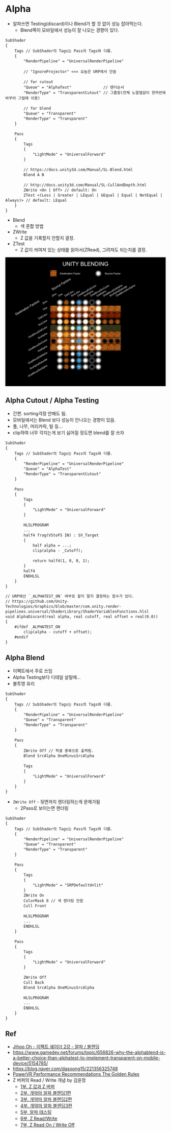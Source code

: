 # Alpha

- 알파쓰면 Testing(discard)이나 Blend가 할 것 없이 성능 잡아먹는다.
  - Blend쪽이 모바일에서 성능이 잘 나오는 경향이 있다.

``` hlsl
SubShader
{
    Tags // SubShader의 Tags는 Pass의 Tags와 다름.
    {
        "RenderPipeline" = "UniversalRenderPipeline"

        // "IgnoreProjector" <<< 요놈은 URP에서 안씀

        // for cutout
        "Queue" = "AlphaTest"              // 렌더순서
        "RenderType" = "TransparentCutout" // 그룹핑(전체 노말맵같이 한꺼번에 바꾸어 그릴때 이용)

        // for blend
        "Queue" = "Transparent"
        "RenderType" = "Transparent"
    }

    Pass
    {
        Tags
        {
            "LightMode" = "UniversalForward"
        }

        // https://docs.unity3d.com/Manual/SL-Blend.html
        Blend A B

        // http://docs.unity3d.com/Manual/SL-CullAndDepth.html
        ZWrite <On | Off> // default: On 
        ZTest <(Less | Greater | LEqual | GEqual | Equal | NotEqual | Always)> // default: LEqual 
    }
}
```

- Blend
  - 색 혼합 방법
- ZWrite
  - Z 값을 기록할지 안할지 결정.
- ZTest
  - Z 값이 씌여져 있는 상태를 읽어서(ZRead), 그려져도 되는지를 결정.

![unity_blend](./res/unity_blend.png)

## Alpha Cutout / Alpha Testing

- 간편. sorting걱정 안해도 됨.
- 모바일에서는 Blend 보다 성능이 안나오는 경향이 있음.
- 풀, 나무, 머리카락, 털 등...
- clip하여 너무 각지는게 보기 싫어질 정도면 blend를 잘 쓰자

``` hlsl
SubShader
{
    Tags // SubShader의 Tags는 Pass의 Tags와 다름.
    {
        "RenderPipeline" = "UniversalRenderPipeline"
        "Queue" = "AlphaTest"
        "RenderType" = "TransparentCutout"
    }

    Pass
    {
        Tags
        {
            "LightMode" = "UniversalForward"
        }

        HLSLPROGRAM
        ...
        half4 frag(VStoFS IN) : SV_Target
        {
            half alpha = ...;
            clip(alpha - _Cutoff);

            return half4(1, 0, 0, 1);
        }
        half4 
        ENDHLSL
    }
}
```

``` hlsl
// URP에선 `_ALPHATEST_ON` 여부로 할지 말지 결정하는 함수가 있다.
// https://github.com/Unity-Technologies/Graphics/blob/master/com.unity.render-pipelines.universal/ShaderLibrary/ShaderVariablesFunctions.hlsl
void AlphaDiscard(real alpha, real cutoff, real offset = real(0.0))
{
    #ifdef _ALPHATEST_ON
        clip(alpha - cutoff + offset);
    #endif
}
```

## Alpha Blend

- 이펙트에서 주로 쓰임
- Alpha Testing보다 디테일 살릴때...
- 불투명 유리

``` hlsl
SubShader
{
    Tags // SubShader의 Tags는 Pass의 Tags와 다름.
    {
        "RenderPipeline" = "UniversalRenderPipeline"
        "Queue" = "Transparent"
        "RenderType" = "Transparent"
    }

    Pass
    {
        ZWrite Off // 픽셀 중복으로 출력됨.
        Blend SrcAlpha OneMinusSrcAlpha

        Tags
        {
            "LightMode" = "UniversalForward"
        }
    }
}
```

- `ZWrite Off` - 뒷면까지 렌더링하는게 문제가됨
  - 2Pass로 보이는면 랜더링

``` hlsl
SubShader
{
    Tags // SubShader의 Tags는 Pass의 Tags와 다름.
    {
        "RenderPipeline" = "UniversalRenderPipeline"
        "Queue" = "Transparent"
        "RenderType" = "Transparent"
    }

    Pass
    {
        Tags
        {
            "LightMode" = "SRPDefaultUnlit"
        }
        ZWrite On
        ColorMask 0 // 색 렌더링 안함
        Cull Front

        HLSLPROGRAM
        ...
        ENDHLSL
    }

    Pass
    {
        Tags
        {
            "LightMode" = "UniversalForward"
        }

        ZWrite Off
        Cull Back
        Blend SrcAlpha OneMinusSrcAlpha

        HLSLPROGRAM
        ...
        ENDHLSL
    }
}

```

## Ref

- [Jihoo Oh - 이펙트 쉐이더 2강 - 알파 / 블랜딩](https://www.slideshare.net/crjl5/2-205467251)
- <https://www.gamedev.net/forums/topic/656826-why-the-alphablend-is-a-better-choice-than-alphatest-to-implement-transparent-on-mobile-device/5154785/>
- <https://blog.naver.com/dasoong15/221356325748>
- [PowerVR Performance Recommendations The Golden Rules](http://powervr-graphics.github.io/WebGL_SDK/WebGL_SDK/Documentation/Architecture%20Guides/PowerVR%20Performance%20Recommendations.The%20Golden%20Rules.pdf)
- Z 버퍼의 Read / Write 개념 by 김윤정
  - [1부. Z 값과 Z 버퍼](http://chulin28ho.egloos.com/5267860)
  - [2부. 개악마 알파 블렌딩1편](http://chulin28ho.egloos.com/5268685)
  - [3부. 개악마 알파 블렌딩2편](http://chulin28ho.egloos.com/5269434)
  - [4부. 개악마 알파 블렌딩3편](http://chulin28ho.egloos.com/5270691)
  - [5부, 알파 테스팅](http://chulin28ho.egloos.com/5271687)
  - [6부, Z Read/Write](http://chulin28ho.egloos.com/5272883)
  - [7부, Z Read On / Write Off](http://chulin28ho.egloos.com/5284164)